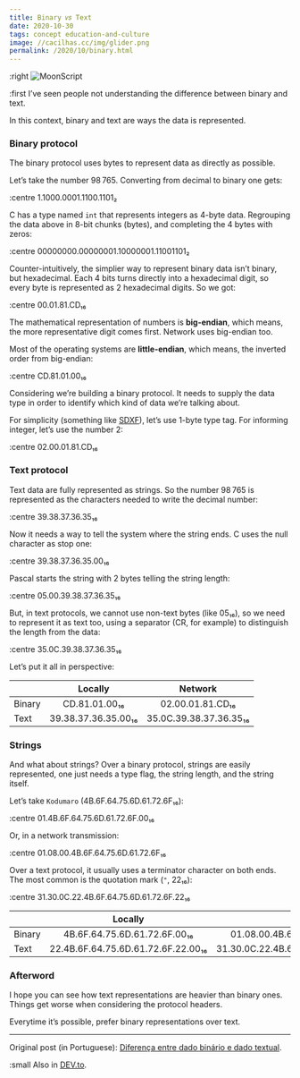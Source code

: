 ```yaml
---
title: Binary 𝑣𝑠 Text
date: 2020-10-30
tags: concept education-and-culture
image: //cacilhas.cc/img/glider.png
permalink: /2020/10/binary.html
---
```

[image]: {{{image}}}
[Diferença entre dado binário e dado textual]: https://kodumaro.cacilhas.cc/2017/06/binario-texto.html
[DEV.to]: https://dev.to/cacilhas/binary-vs-text-2blo
[SDXF]: http://www.pinpi.com/en/SDXF_2.htm

:right ![MoonScript][image]

:first I’ve seen people not understanding the difference between binary and
text.

In this context, binary and text are ways the data is represented.

### Binary protocol

The binary protocol uses bytes to represent data as directly as possible.

Let’s take the number 98&#8239;765. Converting from decimal to binary one gets:

:centre 1.1000.0001.1100.1101₂

C has a type named `int` that represents integers as 4-byte data. Regrouping the
data above in 8-bit chunks (bytes), and completing the 4 bytes with zeros:

:centre 00000000.00000001.10000001.11001101₂

Counter-intuitively, the simplier way to represent binary data isn’t binary,
but hexadecimal. Each 4 bits turns directly into a hexadecimal digit, so every
byte is represented as 2 hexadecimal digits. So we got:

:centre 00.01.81.CD₁₆

The mathematical representation of numbers is **big-endian**, which means, the
more representative digit comes first. Network uses big-endian too.

Most of the operating systems are **little-endian**, which means, the inverted
order from big-endian:

:centre CD.81.01.00₁₆

Considering we’re building a binary protocol. It needs to supply the data type
in order to identify which kind of data we’re talking about.

For simplicity (something like [SDXF][]), let’s use 1-byte type tag. For
informing integer, let’s use the number 2:

:centre 02.00.01.81.CD₁₆

### Text protocol

Text data are fully represented as strings. So the number 98&#8239;765 is
represented as the characters needed to write the decimal number:

:centre 39.38.37.36.35₁₆

Now it needs a way to tell the system where the string ends. C uses the null
character as stop one:

:centre 39.38.37.36.35.00₁₆

Pascal starts the string with 2 bytes telling the string length:

:centre 05.00.39.38.37.36.35₁₆

But, in text protocols, we cannot use non-text bytes (like 05₁₆), so we need to
represent it as text too, using a separator (CR, for example) to distinguish the
length from the data:

:centre 35.0C.39.38.37.36.35₁₆

Let’s put it all in perspective:

|      | Locally             | Network                |
|------|:-------------------:|:----------------------:|
|Binary|    CD.81.01.00₁₆    |    02.00.01.81.CD₁₆    |
|Text  | 39.38.37.36.35.00₁₆ | 35.0C.39.38.37.36.35₁₆ |

### Strings

And what about strings? Over a binary protocol, strings are easily represented,
one just needs a type flag, the string length, and the string itself.

Let’s take `Kodumaro` (4B.6F.64.75.6D.61.72.6F₁₆):

:centre 01.4B.6F.64.75.6D.61.72.6F.00₁₆

Or, in a network transmission:

:centre 01.08.00.4B.6F.64.75.6D.61.72.6F₁₆

Over a text protocol, it usually uses a terminator character on both ends. The
most common is the quotation mark (`"`, 22₁₆):

:centre 31.30.0C.22.4B.6F.64.75.6D.61.72.6F.22₁₆

|      | Locally                          | Network                                |
|------|:--------------------------------:|:--------------------------------------:|
|Binary|  4B.6F.64.75.6D.61.72.6F.00₁₆    |   01.08.00.4B.6F.64.75.6D.61.72.6F₁₆   |
|Text  |22.4B.6F.64.75.6D.61.72.6F.22.00₁₆|31.30.0C.22.4B.6F.64.75.6D.61.72.6F.22₁₆|

### Afterword

I hope you can see how text representations are heavier than binary ones. Things
get worse when considering the protocol headers.

Everytime it’s possible, prefer binary representations over text.

-----

Original post (in Portuguese):
[Diferença entre dado binário e dado textual][].

:small Also in [DEV.to][].
